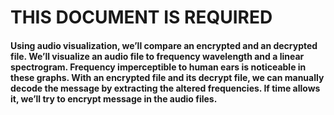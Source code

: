# THIS DOCUMENT IS REQUIRED

#### Using audio visualization, we’ll compare an encrypted and an decrypted file. We’ll visualize an audio file to frequency wavelength and a linear spectrogram. Frequency imperceptible to human ears is noticeable in these graphs. With an encrypted file and its decrypt file, we can manually decode the message by extracting the altered frequencies. If time allows it, we’ll try to encrypt message in the audio files. 

